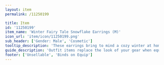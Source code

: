 ```yaml
---
layout: item
permalink: /11250199

title: Item
id: '11250199'
item_name: 'Winter Fairy Tale Snowflake Earrings (M)'
icon_url: 'item/icon/11250199.png'
sub_header: ['Gender: Male', 'Cosmetic']
tooltip_description: 'These earrings bring to mind a cozy winter at home.'
guide_description: 'Outfit items replace the look of your gear when equipped.'
footer: ['Unsellable', 'Binds on Equip']
---
```

